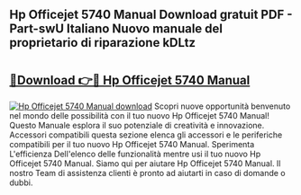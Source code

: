 ## Hp Officejet 5740 Manual Download gratuit PDF - Part-swU Italiano Nuovo manuale del proprietario di riparazione kDLtz

# <h2><a href="http://dfdnfg.blite.top/?on=Hp+Officejet+5740+Manual">🔗Download 👉🔴 Hp Officejet 5740 Manual</a></h2>

[![Hp Officejet 5740 Manual download](https://i.imgur.com/lujVjoI.png)](http://dfdnfg.blite.top/?on=Hp+Officejet+5740+Manual)
Scopri nuove opportunità benvenuto nel mondo delle possibilità con il tuo nuovo Hp Officejet 5740 Manual! Questo Manuale esplora il suo potenziale di creatività e innovazione. Accessori compatibili questa sezione elenca gli accessori e le periferiche compatibili per il tuo nuovo Hp Officejet 5740 Manual. Sperimenta L'efficienza Dell'elenco delle funzionalità mentre usi il tuo nuovo Hp Officejet 5740 Manual. Siamo qui per aiutare Hp Officejet 5740 Manual. Il nostro Team di assistenza clienti è pronto ad aiutarti in caso di domande o dubbi.
